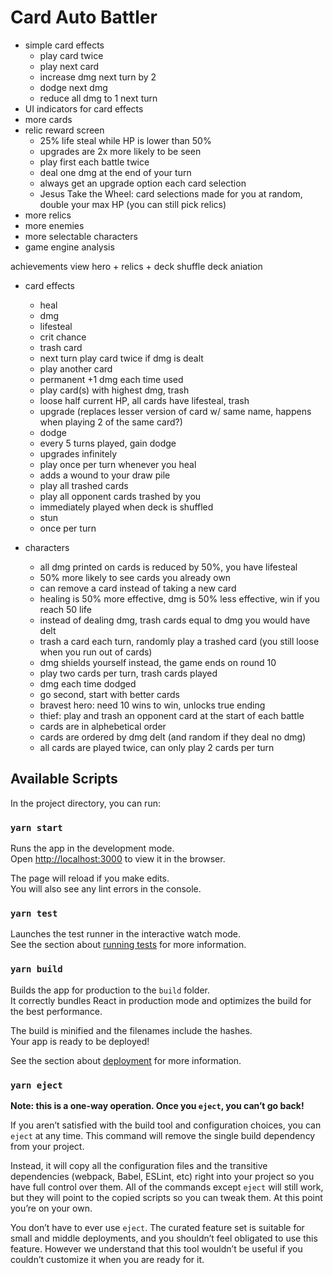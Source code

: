 # Card Auto Battler

- simple card effects
   - play card twice
   - play next card
   - increase dmg next turn by 2
   - dodge next dmg
   - reduce all dmg to 1 next turn
- UI indicators for card effects
- more cards
- relic reward screen
    - 25% life steal while HP is lower than 50%
    - upgrades are 2x more likely to be seen
    - play first each battle twice
    - deal one dmg at the end of your turn
    - always get an upgrade option each card selection
    - Jesus Take the Wheel: card selections made for you at random, double your max HP (you can still pick relics)
- more relics
- more enemies
- more selectable characters
- game engine analysis 

achievements
view hero + relics + deck
shuffle deck aniation

- card effects
   - heal 
   - dmg
   - lifesteal
   - crit chance
   - trash card
   - next turn play card twice if dmg is dealt
   - play another card
   - permanent +1 dmg each time used
   - play card(s) with highest dmg, trash
   - loose half current HP, all cards have lifesteal, trash
   - upgrade (replaces lesser version of card w/ same name, happens when playing 2 of the same card?)
   - dodge
   - every 5 turns played, gain dodge
   - upgrades infinitely
   - play once per turn whenever you heal
   - adds a wound to your draw pile
   - play all trashed cards
   - play all opponent cards trashed by you
   - immediately played when deck is shuffled
   - stun 
   - once per turn

- characters
    - all dmg printed on cards is reduced by 50%, you have lifesteal
    - 50% more likely to see cards you already own
    - can remove a card instead of taking a new card
    - healing is 50% more effective, dmg is 50% less effective, win if you reach 50 life
    - instead of dealing dmg, trash cards equal to dmg you would have delt
    - trash a card each turn, randomly play a trashed card (you still loose when you run out of cards)
    - dmg shields yourself instead, the game ends on round 10
    - play two cards per turn, trash cards played
    - dmg each time dodged
    - go second, start with better cards
    - bravest hero: need 10 wins to win, unlocks true ending
    - thief: play and trash an opponent card at the start of each battle
    - cards are in alphebetical order
    - cards are ordered by dmg delt (and random if they deal no dmg)
    - all cards are played twice, can only play 2 cards per turn

## Available Scripts

In the project directory, you can run:

### `yarn start`

Runs the app in the development mode.\
Open [http://localhost:3000](http://localhost:3000) to view it in the browser.

The page will reload if you make edits.\
You will also see any lint errors in the console.

### `yarn test`

Launches the test runner in the interactive watch mode.\
See the section about [running tests](https://facebook.github.io/create-react-app/docs/running-tests) for more information.

### `yarn build`

Builds the app for production to the `build` folder.\
It correctly bundles React in production mode and optimizes the build for the best performance.

The build is minified and the filenames include the hashes.\
Your app is ready to be deployed!

See the section about [deployment](https://facebook.github.io/create-react-app/docs/deployment) for more information.

### `yarn eject`

**Note: this is a one-way operation. Once you `eject`, you can’t go back!**

If you aren’t satisfied with the build tool and configuration choices, you can `eject` at any time. This command will remove the single build dependency from your project.

Instead, it will copy all the configuration files and the transitive dependencies (webpack, Babel, ESLint, etc) right into your project so you have full control over them. All of the commands except `eject` will still work, but they will point to the copied scripts so you can tweak them. At this point you’re on your own.

You don’t have to ever use `eject`. The curated feature set is suitable for small and middle deployments, and you shouldn’t feel obligated to use this feature. However we understand that this tool wouldn’t be useful if you couldn’t customize it when you are ready for it.
